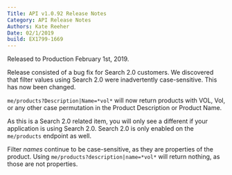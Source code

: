 ```yaml
---
Title: API v1.0.92 Release Notes
Category: API Release Notes
Authors: Kate Reeher
Date: 02/1/2019
build: EX1799-1669
---
```


Released to Production February 1st, 2019.

Release consisted of a bug fix for Search 2.0 customers. We discovered that filter values using Search 2.0 were inadvertently case-sensitive. This has now been changed.

`me/products?Description|Name=*vol*` will now return products with VOL, Vol, or any other case permutation in the Product Description or Product Name. 

As this is a Search 2.0 related item, you will only see a different if your application is using Search 2.0. Search 2.0 is only enabled on the `me/products` endpoint as well. 

Filter *names* continue to be case-sensitive, as they are properties of the product. Using `me/products?description|name=*vol*` will return nothing, as those are not properties. 


